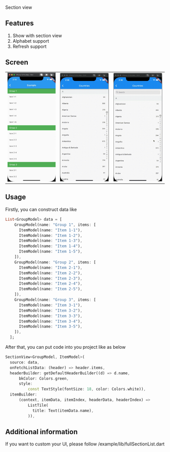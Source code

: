 <!-- 
This README describes the package. If you publish this package to pub.dev,
this README's contents appear on the landing page for your package.

For information about how to write a good package README, see the guide for
[writing package pages](https://dart.dev/guides/libraries/writing-package-pages). 

For general information about developing packages, see the Dart guide for
[creating packages](https://dart.dev/guides/libraries/create-library-packages)
and the Flutter guide for
[developing packages and plugins](https://flutter.dev/developing-packages). 
-->

Section view

## Features

1. Show with section view
2. Alphabet support
3. Refresh support

## Screen

|  | | |
| :-----:| :----: | :----: |
| ![](screens/screen1.png) | ![](screens/screen2.gif) | ![](screens/screen3.gif) |

## Usage

Firstly, you can construct data like

```dart
List<GroupModel> data = [
    GroupModel(name: "Group 1", items: [
      ItemModel(name: "Item 1-1"),
      ItemModel(name: "Item 1-2"),
      ItemModel(name: "Item 1-3"),
      ItemModel(name: "Item 1-4"),
      ItemModel(name: "Item 1-5"),
    ]),
    GroupModel(name: "Group 2", items: [
      ItemModel(name: "Item 2-1"),
      ItemModel(name: "Item 2-2"),
      ItemModel(name: "Item 2-3"),
      ItemModel(name: "Item 2-4"),
      ItemModel(name: "Item 2-5"),
    ]),
    GroupModel(name: "Group 3", items: [
      ItemModel(name: "Item 3-1"),
      ItemModel(name: "Item 3-2"),
      ItemModel(name: "Item 3-3"),
      ItemModel(name: "Item 3-4"),
      ItemModel(name: "Item 3-5"),
    ]),
  ];
```
After that, you can put code into you project like as below
```dart
SectionView<GroupModel, ItemModel>(
  source: data,
  onFetchListData: (header) => header.items,
  headerBuilder: getDefaultHeaderBuilder((d) => d.name,
      bkColor: Colors.green,
      style:
          const TextStyle(fontSize: 18, color: Colors.white)),
  itemBuilder:
      (context, itemData, itemIndex, headerData, headerIndex) =>
          ListTile(
            title: Text(itemData.name),
          )),
```

## Additional information

If you want to custom your UI, please follow /example/lib/fullSectionList.dart
